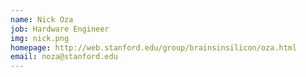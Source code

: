 ```yaml
---
name: Nick Oza
job: Hardware Engineer
img: nick.png
homepage: http://web.stanford.edu/group/brainsinsilicon/oza.html
email: noza@stanford.edu
---
```

